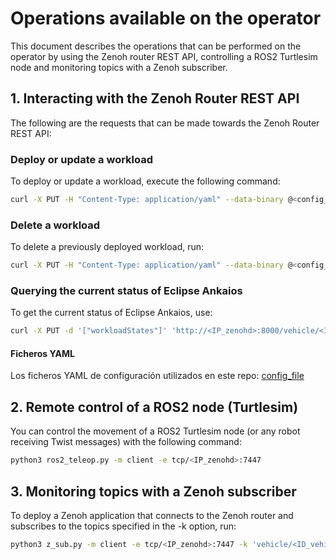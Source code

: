 # Operations available on the operator

This document describes the operations that can be performed on the operator by using the Zenoh router REST API, controlling a ROS2 Turtlesim node and monitoring topics with a Zenoh subscriber.

## 1. Interacting with the Zenoh Router REST API

The following are the requests that can be made towards the Zenoh Router REST API:

### Deploy or update a workload
To deploy or update a workload, execute the following command: 
```bash
curl -X PUT -H "Content-Type: application/yaml" --data-binary @<config_file>.yaml 'http://<IP-zenohd>:8000/vehicle/<ID_vehicle>/manifest/apply/req'
```

### Delete a workload
To delete a previously deployed workload, run:
```bash
curl -X PUT -H "Content-Type: application/yaml" --data-binary @<config_file>.yaml 'http://<IP_zenohd>:8000/vehicle/<ID_vehicle>/manifest/delete/req'
```

### Querying the current status of Eclipse Ankaios
To get the current status of Eclipse Ankaios, use:
```bash
curl -X PUT -d '["workloadStates"]' 'http://<IP_zenohd>:8000/vehicle/<ID-vehicle>/state/delete/req'
```

#### Ficheros YAML
Los ficheros YAML de configuración utilizados en este repo:  [config_file](https://github.com/izaballa/SDV/tree/main/Zenoh-Architecture/SDV-Layer/config)

## 2. Remote control of a ROS2 node (Turtlesim)

You can control the movement of a ROS2 Turtlesim node (or any robot receiving Twist messages) with the following command:
```bash
python3 ros2_teleop.py -m client -e tcp/<IP_zenohd>:7447
```

## 3. Monitoring topics with a Zenoh subscriber

To deploy a Zenoh application that connects to the Zenoh router and subscribes to the topics specified in the -k option, run:
```bash
python3 z_sub.py -m client -e tcp/<IP_zenohd>:7447 -k 'vehicle/<ID_vehicle>/**'
```
